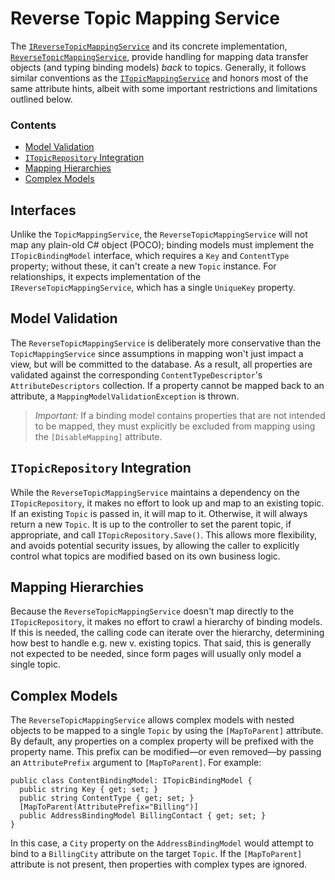 ﻿# Reverse Topic Mapping Service
The [`IReverseTopicMappingService`](IReverseTopicMappingService.cs) and its concrete implementation, [`ReverseTopicMappingService`](ReverseTopicMappingService.cs), provide handling for mapping data transfer objects (and typing binding models) _back_ to topics. Generally, it follows similar conventions as the [`ITopicMappingService`](../README.md) and honors most of the same attribute hints, albeit with some important restrictions and limitations outlined below.

### Contents
- [Model Validation](#model-validation)
- [`ITopicRepository` Integration](#itopicrepository-integration)
- [Mapping Hierarchies](#mapping-hierarchies)
- [Complex Models](#complex-models)

## Interfaces
Unlike the `TopicMappingService`, the `ReverseTopicMappingService` will not map any plain-old C# object (POCO); binding models must implement the `ITopicBindingModel` interface, which requires a `Key` and `ContentType` property; without these, it can't create a new `Topic` instance. For relationships, it expects implementation of the `IReverseTopicMappingService`, which has a single `UniqueKey` property.

## Model Validation
The `ReverseTopicMappingService` is deliberately more conservative than the `TopicMappingService` since assumptions in mapping won't just impact a view, but will be committed to the database.  As a result, all properties are validated against the corresponding `ContentTypeDescriptor`'s `AttributeDescriptors` collection. If a property cannot be mapped back to an attribute, a `MappingModelValidationException` is thrown.

> _Important:_ If a binding model contains properties that are not intended to be mapped, they must explicitly be excluded from mapping using the `[DisableMapping]` attribute.

## `ITopicRepository` Integration
While the `ReverseTopicMappingService` maintains a dependency on the `ITopicRepository`, it makes no effort to look up and map to an existing topic. If an existing `Topic` is passed in, it will map to it. Otherwise, it will always return a new `Topic`. It is up to the controller to set the parent topic, if appropriate, and call `ITopicRepository.Save()`. This allows more flexibility, and avoids potential security issues, by allowing the caller to explicitly control what topics are modified based on its own business logic.

## Mapping Hierarchies
Because the `ReverseTopicMappingService` doesn't map directly to the `ITopicRepository`, it makes no effort to crawl a hierarchy of binding models. If this is needed, the calling code can iterate over the hierarchy, determining how best to handle e.g. new v. existing topics. That said, this is generally not expected to be needed, since form pages will usually only model a single topic.

## Complex Models
The `ReverseTopicMappingService` allows complex models with nested objects to be mapped to a single `Topic` by using the `[MapToParent]` attribute. By default, any properties on a complex property will be prefixed with the property name. This prefix can be modified—or even removed—by passing an `AttributePrefix` argument to `[MapToParent]`. For example:
```
public class ContentBindingModel: ITopicBindingModel {
  public string Key { get; set; }
  public string ContentType { get; set; }
  [MapToParent(AttributePrefix="Billing")]
  public AddressBindingModel BillingContact { get; set; }
}
```
In this case, a `City` property on the `AddressBindingModel` would attempt to bind to a `BillingCity` attribute on the target `Topic`. If the `[MapToParent]` attribute is not present, then properties with complex types are ignored.
